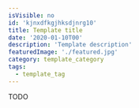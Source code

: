```yaml
---
isVisible: no
id: 'kjnxdfkgjhksdjnrg10'
title: Template title
date: '2020-01-10T00'
description: 'Template description'
featuredImage: './featured.jpg'
category: template_category
tags:
  - template_tag
---
```


TODO
